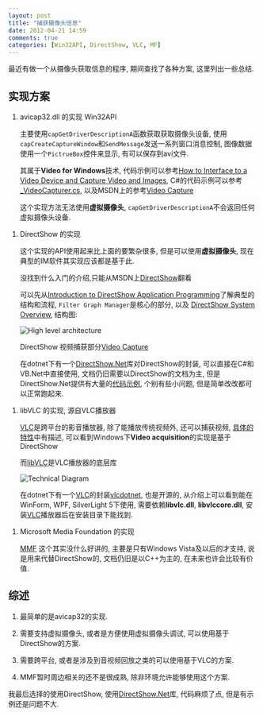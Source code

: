 ```yaml
---
layout: post
title: "捕获摄像头信息"
date: 2012-04-21 14:59
comments: true
categories: [Win32API, DirectShow, VLC, MF]
---
```


最近有做一个从摄像头获取信息的程序, 期间查找了各种方案, 这里列出一些总结.


实现方案
--------

1.  avicap32.dll 的实现 Win32API
    
    主要使用`capGetDriverDescriptionA`函数获取获取摄像头设备, 使用`capCreateCaptureWindow`和`SendMessage`发送一系列窗口消息控制, 图像数据使用一个`PictrueBox`控件来显示, 有可以保存到avi文件.

    其属于**Video for Windows**技术, 代码示例可以参考[How to Interface to a Video Device and Capture Video and Images][avicap32_1], C#的代码示例可以参考[_VideoCapturer.cs][avicap32_2], 以及MSDN上的参考[Video Capture ][avicap32_3]

    这个实现方法无法使用**虚拟摄像头**, `capGetDriverDescriptionA`不会返回任何虚拟摄像头设备.

[avicap32_1]: http://kadaitcha.cx/vb/capture_webcam_video.html
[avicap32_2]: http://www.koders.com/csharp/fidFEFD079826A1CB5ACB35A56EC33C4651456FA0A7.aspx
[avicap32_3]: http://msdn.microsoft.com/en-us/library/windows/desktop/dd757692.aspx

1.  DirectShow 的实现

    这个实现的API使用起来比上面的要繁杂很多, 但是可以使用**虚拟摄像头**, 现在典型的IM软件其实现应该都是基于此.

    没找到什么入门的介绍,只能从MSDN上[DirectShow][dShow_1]翻看

    可以先从[Introduction to DirectShow Application Programming][dShow_2]了解典型的结构和流程, `Filter Graph Manager`是核心的部分, 以及 [DirectShow System Overview][dShow_3], 结构图:

    ![High level architecture][dShow_img]

    DirectShow 视频捕获部分[Video Capture][dShow_4]

    在dotnet下有一个[DirectShow.Net][dShowNet_1]库对DirectShow的封装, 可以直接在C#和VB.Net中直接使用, 文档仍旧需要以DirectShow的文档为主, 但是DirectShow.Net提供有大量的[代码示例][dShowNet_2], 个别有些小问题, 但是简单改改都可以正常跑起来.

[dShow_1]: http://msdn.microsoft.com/en-us/library/dd375454.aspx
[dShow_2]: http://msdn.microsoft.com/en-us/library/dd390352.aspx
[dShow_3]: http://msdn.microsoft.com/en-us/library/dd375470.aspx
[dShow_img]: http://i.msdn.microsoft.com/dynimg/IC420381.png
[dShow_4]: http://msdn.microsoft.com/en-us/library/dd407331.aspx

[dShowNet_1]: http://directshownet.sourceforge.net/index.html
[dShowNet_2]: http://sourceforge.net/projects/directshownet/files/DirectShowSamples/

1.  libVLC 的实现, 源自VLC播放器

    [VLC][]是跨平台的影音播放器, 除了能播放传统视频外, 还可以捕获视频, [具体的特性][vlc_1]中有描述, 可以看到Windows下**Video acquisition**的实现是基于DirectShow

    而[libVLC][vlc_2]是VLC播放器的底层库

    ![Technical Diagram][vlc_img]

    在dotnet下有一个[VLC][]的封装[vlcdotnet][vlc_3], 也是开源的, 从介绍上可以看到能在WinForm, WPF, SilverLight 5下使用, 需要依赖**libvlc.dll**, **libvlccore.dll**, 安装[VLC][]播放器后在安装目录下能找到.

[vlc]: http://www.videolan.org/vlc/
[vlc_1]: http://www.videolan.org/vlc/features.html
[vlc_2]: http://www.videolan.org/vlc/libvlc.html
[vlc_img]: http://images1.videolan.org/images/libvlc_stack.png
[vlc_3]: http://vlcdotnet.codeplex.com/

1.  Microsoft Media Foundation 的实现

    [MMF][] 这个其实没什么好讲的, 主要是只有Windows Vista及以后的才支持, 说是用来代替DirectShow的, 文档仍旧是以C++为主的, 在未来也许会比较有价值.

[mmf]: http://msdn.microsoft.com/en-us/library/windows/desktop/ms694197.aspx


综述
----

1.  最简单的是avicap32的实现.

1.  需要支持虚拟摄像头, 或者是方便使用虚拟摄像头调试, 可以使用基于DirectShow的方案.

1.  需要跨平台, 或者是涉及到音视频回放之类的可以使用基于VLC的方案.

1.  MMF暂时周边相关的还不是很成熟, 除非环境允许能够使用这个方案.

我最后选择的使用DirectShow, 使用[DirectShow.Net][dShowNet_1]库, 代码麻烦了点, 但是有示例还是问题不大.

